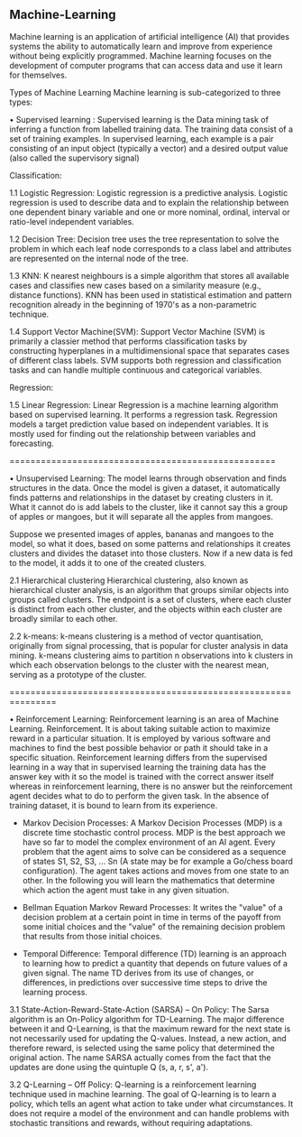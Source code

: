 Machine-Learning
------------------

Machine learning is an application of artificial intelligence (AI) that provides systems the ability to automatically learn and improve from experience without being explicitly programmed. Machine learning focuses on the development of computer programs that can access data and use it learn for themselves.

Types of Machine Learning
Machine learning is sub-categorized to three types:

• Supervised learning :
Supervised learning is the Data mining task of inferring a function from labelled training data. The training data consist of a set of training examples. In supervised learning, each example is a pair consisting of an input object (typically a vector) and a desired output value (also called the supervisory signal)

Classification:

1.1 Logistic Regression:
	Logistic regression is a predictive analysis. Logistic regression is used to describe data and to explain the relationship between one dependent binary variable and one or more nominal, ordinal, interval or ratio-level independent variables.


1.2 Decision Tree:
    Decision tree uses the tree representation to solve the problem in which each leaf node corresponds to a class label and attributes are represented on the internal node of the tree.


1.3 KNN:
    K nearest neighbours is a simple algorithm that stores all available cases and classifies new cases based on a similarity measure (e.g., distance functions). KNN has been used in statistical estimation and pattern recognition already in the beginning of 1970's as a non-parametric technique.



1.4 Support Vector Machine(SVM):
    Support Vector Machine (SVM) is primarily a classier method that performs classification tasks by constructing hyperplanes in a multidimensional space that separates cases of different class labels. SVM supports both regression and classification tasks and can handle multiple continuous and categorical variables.


Regression:

1.5 Linear Regression:
    Linear Regression is a machine learning algorithm based on supervised learning. It performs a regression task. Regression models a target prediction value based on independent variables. It is mostly used for finding out the relationship between variables and forecasting.


===================================================

• Unsupervised Learning:
The model learns through observation and finds structures in the data. Once the model is given a dataset, it automatically finds patterns and relationships in the dataset by creating clusters in it. What it cannot do is add labels to the cluster, like it cannot say this a group of apples or mangoes, but it will separate all the apples from mangoes.

Suppose we presented images of apples, bananas and mangoes to the model, so what it does, based on some patterns and relationships it creates clusters and divides the dataset into those clusters. Now if a new data is fed to the model, it adds it to one of the created clusters.

2.1 Hierarchical clustering
    Hierarchical clustering, also known as hierarchical cluster analysis, is an algorithm that groups similar objects into groups called clusters. The endpoint is a set of clusters, where each cluster is distinct from each other cluster, and the objects within each cluster are broadly similar to each other.

2.2 k-means:
    k-means clustering is a method of vector quantisation, originally from signal processing, that is popular for cluster analysis in data mining. k-means clustering aims to partition n observations into k clusters in which each observation belongs to the cluster with the nearest mean, serving as a prototype of the cluster.

===============================================================

• Reinforcement Learning:
Reinforcement learning is an area of Machine Learning. Reinforcement. It is about taking suitable action to maximize reward in a particular situation. It is employed by various software and machines to find the best possible behavior or path it should take in a specific situation. Reinforcement learning differs from the supervised learning in a way that in supervised learning the training data has the answer key with it so the model is trained with the correct answer itself whereas in reinforcement learning, there is no answer but the reinforcement agent decides what to do to perform the given task. In the absence of training dataset, it is bound to learn from its experience.

* Markov Decision Processes:
    A Markov Decision Processes (MDP) is a discrete time stochastic control process. MDP is the best approach we have so far to model the complex environment of an AI agent. Every problem that the agent aims to solve can be considered as a sequence of states S1, S2, S3, … Sn (A state may be for example a Go/chess board configuration). The agent takes actions and moves from one state to an other. In the following you will learn the mathematics that determine which action the agent must take in any given situation.


* Bellman Equation Markov Reward Processes:
    It writes the "value" of a decision problem at a certain point in time in terms of the payoff from some initial choices and the "value" of the remaining decision problem that results from those initial choices.

* Temporal Difference: 
    Temporal difference (TD) learning is an approach to learning how to predict a quantity that depends on future values of a given signal. The name TD derives from its use of changes, or differences, in predictions over successive time steps to drive the learning process.

3.1 State-Action-Reward-State-Action (SARSA) – On Policy:
    The Sarsa algorithm is an On-Policy algorithm for TD-Learning. The major difference between it and Q-Learning, is that the maximum reward for the next state is not necessarily used for updating the Q-values. Instead, a new action, and therefore reward, is selected using the same policy that determined the original action. The name SARSA actually comes from the fact that the updates are done using the quintuple Q (s, a, r, s', a').


3.2 Q-Learning – Off Policy:
    Q-learning is a reinforcement learning technique used in machine learning. The goal of Q-learning is to learn a policy, which tells an agent what action to take under what circumstances. It does not require a model of the environment and can handle problems with stochastic transitions and rewards, without requiring adaptations.

	

